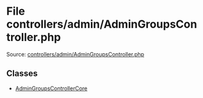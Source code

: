File controllers/admin/AdminGroupsController.php
=========
Source: [controllers/admin/AdminGroupsController.php](https://github.com/PrestaShop/PrestaShop/blob/1.6.1.1/controllers/admin/AdminGroupsController.php)


Classes
-------

* [AdminGroupsControllerCore](class.AdminGroupsControllerCore)

